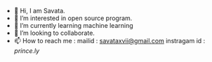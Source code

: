 - 👋 Hi, I am Savata.
- 👀 I’m interested in open source program.
- 🌱 I’m currently learning machine learning
- 💞️ I’m looking to collaborate.
- 📫 How to reach me : mailid : savataxvii@gmail.com
                       instragam id : _prince.ly_

<!---
Savataxviii/Savataxviii is a ✨ special ✨ repository because its `README.md` (this file) appears on your GitHub profile.
You can click the Preview link to take a look at your changes.
--->
